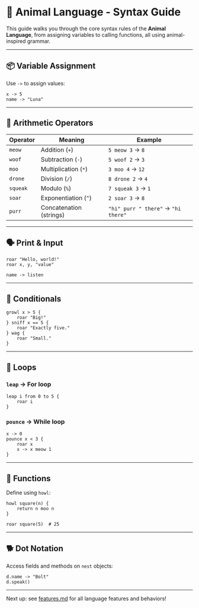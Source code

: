 # 🐾 Animal Language - Syntax Guide

This guide walks you through the core syntax rules of the **Animal Language**, from assigning variables to calling functions, all using animal-inspired grammar.

---

## 📦 Variable Assignment
Use `->` to assign values:
```anml
x -> 5
name -> "Luna"
```

---

## 🧮 Arithmetic Operators
| Operator | Meaning        | Example             |
|----------|----------------|---------------------|
| `meow`   | Addition (`+`) | `5 meow 3` → `8`     |
| `woof`   | Subtraction (`-`)| `5 woof 2` → `3`    |
| `moo`    | Multiplication (`*`) | `3 moo 4` → `12` |
| `drone`  | Division (`/`) | `8 drone 2` → `4`    |
| `squeak` | Modulo (`%`)   | `7 squeak 3` → `1`   |
| `soar`   | Exponentiation (`^`) | `2 soar 3` → `8` |
| `purr`   | Concatenation (strings) | `"hi" purr " there"` → `"hi there"` |

---

## 🗣 Print & Input
```anml
roar "Hello, world!"
roar x, y, "value"

name -> listen
```

---

## 🧠 Conditionals
```anml
growl x > 5 {
    roar "Big!"
} sniff x == 5 {
    roar "Exactly five."
} wag {
    roar "Small."
}
```

---

## 🔁 Loops
### `leap` → For loop
```anml
leap i from 0 to 5 {
    roar i
}
```

### `pounce` → While loop
```anml
x -> 0
pounce x < 3 {
    roar x
    x -> x meow 1
}
```

---

## 🐺 Functions
Define using `howl`:
```anml
howl square(n) {
    return n moo n
}

roar square(5)  # 25
```

---

## 🐕 Dot Notation
Access fields and methods on `nest` objects:
```anml
d.name -> "Bolt"
d.speak()
```

---

Next up: see [features.md](features.md) for all language features and behaviors!

